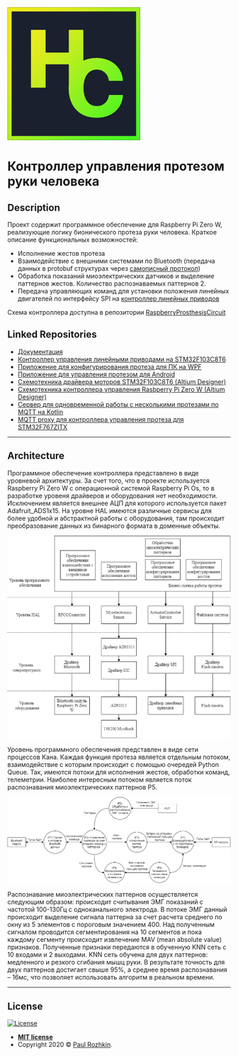 <a href="#">
    <img src="https://raw.githubusercontent.com/paulrozhkin/handcontrol-documentation/master/img/logo.jpg" title="HandControl" alt="HandControl" width="300">
</a>

# Контроллер управления протезом руки человека

## Description

Проект содержит программное обеспечение для Raspberry Pi Zero W, реализующие логику бионического протеза руки человека.
Краткое описание функциональных возможностей:
- Исполнение жестов протеза
- Взаимодействие с внешними системами по Bluetooth (передача данных в protobuf структурах через [самописный протокол](https://github.com/paulrozhkin/handcontrol-documentation/blob/master/bluetooth_api.md))
- Обработка показаний миоэлектрических датчиков и выделение паттернов жестов. Количество распознаваемых паттернов 2.
- Передача управляющих команд для установки положения линейных двигателей по интерфейсу SPI на [контроллер линейных приводов](https://github.com/paulrozhkin/handcontrol-motor-controller)

Схема контроллера доступна в репозитории [RaspberryProsthesisCircuit](https://github.com/paulrozhkin/raspberry-prosthesis-circuit)

## Linked Repositories
- [Документация](https://github.com/paulrozhkin/handcontrol-documentation)
- [Контроллер управления линейными приводами на STM32F103C8T6](https://github.com/paulrozhkin/handcontrol-motor-controller)
- [Приложение для конфигурирования протеза для ПК на WPF](https://github.com/paulrozhkin/HandControlApplication)
- [Приложение для управления протезом для Android](https://github.com/ForsaiR/HandControlAndroidAplication)
- [Схемотехника драйвера моторов STM32F103C8T6 (Altium Designer)](https://github.com/paulrozhkin/DCDriverShematic)
- [Схемотехника контроллера управления Rasbperry Pi Zero W (Altium Designer)](https://github.com/paulrozhkin/raspberry-prosthesis-circuit)
- [Сервер для одновременной работы с несколькими протезами по MQTT на Kotlin](https://github.com/paulrozhkin/hand-control-mqtt)
- [MQTT proxy для контроллера управления протеза для STM32F767ZITX](https://github.com/paulrozhkin/handcontrol-mqtt-proxy)

---

## Architecture

Программное обеспечение контроллера представлено в виде уровневой архитектуры. За счет того, что в проекте используется Raspberry Pi Zero W с операционной системой Raspberry Pi Os, то в разработке уровеня драйверов и оборудования нет необходимости. Исключением является внешнее АЦП для которого используется пакет Adafruit_ADS1x15. На уровне HAL имеются различные сервисы для более удобной и абстрактной работы с оборудования, там происходит преобразование данных из бинарного формата в доменные объекты.


![Architecture](github-resources/img/SoftwareArch.png)

Уровень программного обеспечения представлен в виде сети процессов Кана. Каждая функция протеза является отдельным потоком, взаимодействие с которым происходит с помощью очередей Python Queue. Так, имеются потоки для исполнения жестов, обработки команд, телеметрии. Наиболее интересным потоком является поток распознавания миоэлектрических паттернов P5.


![DFD](github-resources/img/DFD.png)

Распознавание миоэлектрических паттернов осуществляется следующим образом: происходит считывания ЭМГ показаний с частотой 100-130Гц с одноканального электрода. В потоке ЭМГ данный происходит выделение сигнала паттерна за счет расчета среднего по окну из 5 элементов с пороговым значением 400. Над полученным сигналом проводится сегментирования на 10 сегментов и пока каждому сегменту происходит извлечение MAV (mean absolute value) признаков. Полученные признаки передаются в обученную KNN сеть с 10 входами и 2 выходами. KNN сеть обучена для двух паттернов: медленного и резкого сгибания мышц руки. В результате точность для двух паттернов достигает свыше 95%, а среднее время распознавания – 16мс, что позволяет использовать алгоритм в реальном времени.

---

## License

[![License](http://img.shields.io/:license-mit-blue.svg?style=flat-square)](http://badges.mit-license.org)

- **[MIT license](http://opensource.org/licenses/mit-license.php)**
- Copyright 2020 © <a href="https://github.com/paulrozhkin" target="_blank">Paul Rozhkin</a>.
